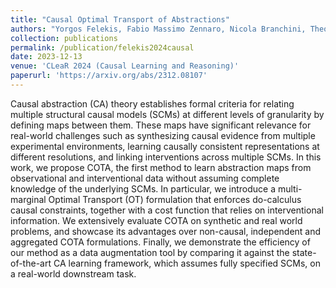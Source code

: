 ```yaml
---
title: "Causal Optimal Transport of Abstractions"
authors: "Yorgos Felekis, Fabio Massimo Zennaro, Nicola Branchini, Theodoros Damoulas"
collection: publications
permalink: /publication/felekis2024causal
date: 2023-12-13
venue: 'CLeaR 2024 (Causal Learning and Reasoning)'
paperurl: 'https://arxiv.org/abs/2312.08107'
---
```


Causal abstraction (CA) theory establishes formal criteria for relating multiple structural causal models (SCMs) at different levels of granularity by defining maps between them. These maps have significant relevance for real-world challenges such as synthesizing causal evidence from multiple experimental environments, learning causally consistent representations at different resolutions, and linking interventions across multiple SCMs. In this work, we propose COTA, the first method to learn abstraction maps from observational and interventional data without assuming complete knowledge of the underlying SCMs. In particular, we introduce a multi-marginal Optimal Transport (OT) formulation that enforces do-calculus causal constraints, together with a cost function that relies on interventional information. We extensively evaluate COTA on synthetic and real world problems, and showcase its advantages over non-causal, independent and aggregated COTA formulations. Finally, we demonstrate the efficiency of our method as a data augmentation tool by comparing it against the state-of-the-art CA learning framework, which assumes fully specified SCMs, on a real-world downstream task.

